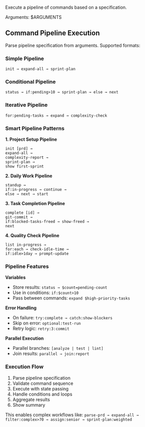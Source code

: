 Execute a pipeline of commands based on a specification.

Arguments: $ARGUMENTS

## Command Pipeline Execution

Parse pipeline specification from arguments. Supported formats:

### Simple Pipeline

`init → expand-all → sprint-plan`

### Conditional Pipeline

`status → if:pending>10 → sprint-plan → else → next`

### Iterative Pipeline

`for:pending-tasks → expand → complexity-check`

### Smart Pipeline Patterns

**1. Project Setup Pipeline**

```
init [prd] →
expand-all →
complexity-report →
sprint-plan →
show first-sprint
```

**2. Daily Work Pipeline**

```
standup →
if:in-progress → continue →
else → next → start
```

**3. Task Completion Pipeline**

```
complete [id] →
git-commit →
if:blocked-tasks-freed → show-freed →
next
```

**4. Quality Check Pipeline**

```
list in-progress →
for:each → check-idle-time →
if:idle>1day → prompt-update
```

### Pipeline Features

**Variables**

- Store results: `status → $count=pending-count`
- Use in conditions: `if:$count>10`
- Pass between commands: `expand $high-priority-tasks`

**Error Handling**

- On failure: `try:complete → catch:show-blockers`
- Skip on error: `optional:test-run`
- Retry logic: `retry:3:commit`

**Parallel Execution**

- Parallel branches: `[analyze | test | lint]`
- Join results: `parallel → join:report`

### Execution Flow

1. Parse pipeline specification
1. Validate command sequence
1. Execute with state passing
1. Handle conditions and loops
1. Aggregate results
1. Show summary

This enables complex workflows like:
`parse-prd → expand-all → filter:complex>70 → assign:senior → sprint-plan:weighted`
